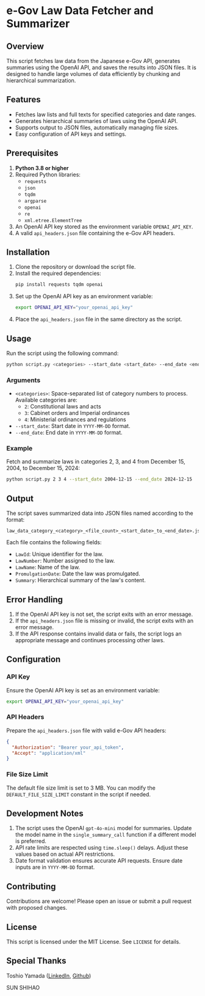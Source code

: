 # e-Gov Law Data Fetcher and Summarizer

## Overview

This script fetches law data from the Japanese e-Gov API, generates summaries using the OpenAI API, and saves the results into JSON files. It is designed to handle large volumes of data efficiently by chunking and hierarchical summarization.

## Features

- Fetches law lists and full texts for specified categories and date ranges.
- Generates hierarchical summaries of laws using the OpenAI API.
- Supports output to JSON files, automatically managing file sizes.
- Easy configuration of API keys and settings.

## Prerequisites

1. **Python 3.8 or higher**
2. Required Python libraries:
   - `requests`
   - `json`
   - `tqdm`
   - `argparse`
   - `openai`
   - `re`
   - `xml.etree.ElementTree`
3. An OpenAI API key stored as the environment variable `OPENAI_API_KEY`.
4. A valid `api_headers.json` file containing the e-Gov API headers.

## Installation

1. Clone the repository or download the script file.
2. Install the required dependencies:
   ```bash
   pip install requests tqdm openai
   ```
3. Set up the OpenAI API key as an environment variable:
   ```bash
   export OPENAI_API_KEY="your_openai_api_key"
   ```
4. Place the `api_headers.json` file in the same directory as the script.

## Usage

Run the script using the following command:

```bash
python script.py <categories> --start_date <start_date> --end_date <end_date>
```

### Arguments

- `<categories>`: Space-separated list of category numbers to process. Available categories are:
  - `2`: Constitutional laws and acts
  - `3`: Cabinet orders and Imperial ordinances
  - `4`: Ministerial ordinances and regulations
- `--start_date`: Start date in `YYYY-MM-DD` format.
- `--end_date`: End date in `YYYY-MM-DD` format.

### Example

Fetch and summarize laws in categories 2, 3, and 4 from December 15, 2004, to December 15, 2024:

```bash
python script.py 2 3 4 --start_date 2004-12-15 --end_date 2024-12-15
```

## Output

The script saves summarized data into JSON files named according to the format:

```
law_data_category_<category>_<file_count>_<start_date>_to_<end_date>.json
```

Each file contains the following fields:

- `LawId`: Unique identifier for the law.
- `LawNumber`: Number assigned to the law.
- `LawName`: Name of the law.
- `PromulgationDate`: Date the law was promulgated.
- `Summary`: Hierarchical summary of the law's content.

## Error Handling

1. If the OpenAI API key is not set, the script exits with an error message.
2. If the `api_headers.json` file is missing or invalid, the script exits with an error message.
3. If the API response contains invalid data or fails, the script logs an appropriate message and continues processing other laws.

## Configuration

### API Key

Ensure the OpenAI API key is set as an environment variable:

```bash
export OPENAI_API_KEY="your_openai_api_key"
```

### API Headers

Prepare the `api_headers.json` file with valid e-Gov API headers:

```json
{
  "Authorization": "Bearer your_api_token",
  "Accept": "application/xml"
}
```

### File Size Limit

The default file size limit is set to 3 MB. You can modify the `DEFAULT_FILE_SIZE_LIMIT` constant in the script if needed.

## Development Notes

1. The script uses the OpenAI `gpt-4o-mini` model for summaries. Update the model name in the `single_summary_call` function if a different model is preferred.
2. API rate limits are respected using `time.sleep()` delays. Adjust these values based on actual API restrictions.
3. Date format validation ensures accurate API requests. Ensure date inputs are in `YYYY-MM-DD` format.

## Contributing

Contributions are welcome! Please open an issue or submit a pull request with proposed changes.

## License

This script is licensed under the MIT License. See `LICENSE` for details.

## Special Thanks

Toshio Yamada ([LinkedIn](https://www.linkedin.com/in/toshioyamada/), [Github](https://github.com/montoyamada))

SUN SHIHAO

